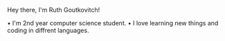 Hey there, I'm Ruth Goutkovitch!

• I'm 2nd year computer science student.
• I love learning new things and coding in diffrent languages.

